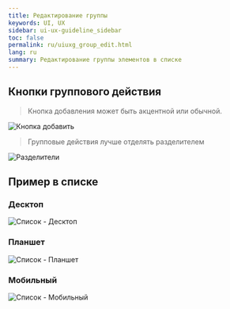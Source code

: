```yaml
---
title: Редактирование группы
keywords: UI, UX
sidebar: ui-ux-guideline_sidebar
toc: false
permalink: ru/uiuxg_group_edit.html
lang: ru
summary: Редактирование группы элементов в списке
---
```


## Кнопки группового действия

> Кнопка добавления может быть акцентной или обычной.

![Кнопка добавить](../../../images/pages/guides/ui-ux-guideline/uiuxg_group_edit/1.png)

> Групповые действия лучше отделять разделителем

![Разделители](../../../images/pages/guides/ui-ux-guideline/uiuxg_group_edit/2.png)

## Пример в списке

### Десктоп

![Список - Десктоп](../../../images/pages/guides/ui-ux-guideline/uiuxg_group_edit/3.png)

### Планшет

![Список - Планшет](../../../images/pages/guides/ui-ux-guideline/uiuxg_group_edit/4.png)

### Мобильный

![Список - Мобильный](../../../images/pages/guides/ui-ux-guideline/uiuxg_group_edit/5.png)
